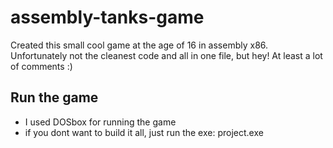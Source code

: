 # assembly-tanks-game
Created this small cool game at the age of 16 in assembly x86. 
Unfortunately not the cleanest code and all in one file, but hey! At least a lot of comments :)

## Run the game
- I used DOSbox for running the game
- if you dont want to build it all, just run the exe: project.exe
